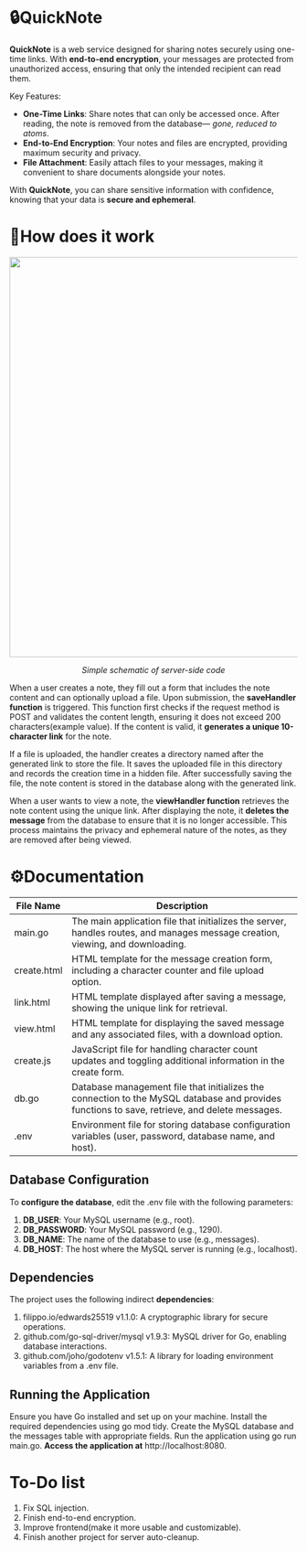# 🔒QuickNote
**QuickNote** is a web service designed for sharing notes securely using one-time links. With **end-to-end encryption**, your messages are protected from unauthorized access, ensuring that only the intended recipient can read them.

Key Features: 
* **One-Time Links**: Share notes that can only be accessed once. After reading, the note is removed from the database— *gone, reduced to atoms*. 
* **End-to-End Encryption**: Your notes and files are encrypted, providing maximum security and privacy. 
* **File Attachment**: Easily attach files to your messages, making it convenient to share documents alongside your notes.

With **QuickNote**, you can share sensitive information with confidence, knowing that your data is **secure and ephemeral**.
# 📝How does it work
<p align="center">
  <img width="1088" height="700" alt="canvas" src="https://github.com/user-attachments/assets/e337b7d7-beba-43fd-aac1-7dd0a32d1734" />
</p>
<p align="center">
  <em>Simple schematic of server-side code</em>
</p>


When a user creates a note, they fill out a form that includes the note content and can optionally upload a file. Upon submission, the **saveHandler function** is triggered. This function first checks if the request method is POST and validates the content length, ensuring it does not exceed 200 characters(example value). If the content is valid, it **generates a unique 10-character link** for the note.

If a file is uploaded, the handler creates a directory named after the generated link to store the file. It saves the uploaded file in this directory and records the creation time in a hidden file. After successfully saving the file, the note content is stored in the database along with the generated link.

When a user wants to view a note, the **viewHandler function** retrieves the note content using the unique link. After displaying the note, it **deletes the message** from the database to ensure that it is no longer accessible. This process maintains the privacy and ephemeral nature of the notes, as they are removed after being viewed.
# ⚙Documentation
| File Name   | Description                                                                 |
|-------------|-----------------------------------------------------------------------------|
| main.go     | The main application file that initializes the server, handles routes, and manages message creation, viewing, and downloading. |
| create.html | HTML template for the message creation form, including a character counter and file upload option. |
| link.html   | HTML template displayed after saving a message, showing the unique link for retrieval. |
| view.html   | HTML template for displaying the saved message and any associated files, with a download option. |
| create.js   | JavaScript file for handling character count updates and toggling additional information in the create form. |
| db.go       | Database management file that initializes the connection to the MySQL database and provides functions to save, retrieve, and delete messages. |
| .env        | Environment file for storing database configuration variables (user, password, database name, and host). |

## Database Configuration
To **configure the database**, edit the .env file with the following parameters: 
1. **DB_USER**: Your MySQL username (e.g., root).
2. **DB_PASSWORD**: Your MySQL password (e.g., 1290).
3. **DB_NAME**: The name of the database to use (e.g., messages).
4. **DB_HOST**: The host where the MySQL server is running (e.g., localhost).
## Dependencies
The project uses the following indirect **dependencies**: 
1. filippo.io/edwards25519 v1.1.0: A cryptographic library for secure operations.
2. github.com/go-sql-driver/mysql v1.9.3: MySQL driver for Go, enabling database interactions.
3. github.com/joho/godotenv v1.5.1: A library for loading environment variables from a .env file.
## Running the Application
Ensure you have Go installed and set up on your machine. Install the required dependencies using go mod tidy. Create the MySQL database and the messages table with appropriate fields. Run the application using go run main.go. **Access the application at** http://localhost:8080.
# To-Do list
1. Fix SQL injection.
2. Finish end-to-end encryption.
3. Improve frontend(make it more usable and customizable).
4. Finish another project for server auto-cleanup.